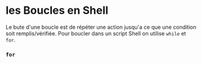 # les Boucles en Shell

Le bute d'une boucle est de répéter une action jusqu'a ce que une condition soit remplis/vérifiée. Pour boucler dans un script Shell on utilise  `while` et `for`.

### `for`


